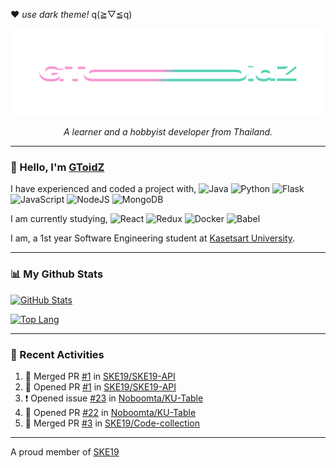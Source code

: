 ❤ *use dark theme!* q(≧▽≦q)

<p align="center">
  <img src="https://raw.githubusercontent.com/GToidZ/GToidZ/master/gtoidz-github.png" alt="Logo">
  <p align="center"><i>A learner and a hobbyist developer from Thailand.</i></p>
</p>

---
### 👋 Hello, I'm [GToidZ](https://github.com/GToidZ)

I have experienced and coded a project with,
![Java](https://img.shields.io/badge/java-%23ED8B00.svg?style=flat-square&logo=java&logoColor=white)
![Python](https://img.shields.io/badge/python-3670A0?style=flat-square&logo=python&logoColor=ffdd54)
![Flask](https://img.shields.io/badge/flask-%23000.svg?style=flat-square&logo=flask&logoColor=white)
![JavaScript](https://img.shields.io/badge/javascript-%23323330.svg?style=flat-square&logo=javascript&logoColor=%23F7DF1E)
![NodeJS](https://img.shields.io/badge/node.js-6DA55F?style=flat-square&logo=node.js&logoColor=white)
![MongoDB](https://img.shields.io/badge/MongoDB-%234ea94b.svg?style=flat-square&logo=mongodb&logoColor=white)

I am currently studying,
![React](https://img.shields.io/badge/react-%2320232a.svg?style=flat-square&logo=react&logoColor=%2361DAFB)
![Redux](https://img.shields.io/badge/redux-%23593d88.svg?style=flat-square&logo=redux&logoColor=white)
![Docker](https://img.shields.io/badge/docker-%230db7ed.svg?style=flat-square&logo=docker&logoColor=white)
![Babel](https://img.shields.io/badge/Babel-F9DC3e?style=flat-square&logo=babel&logoColor=black)

I am, a 1st year Software Engineering student at [Kasetsart University](https://www.ku.ac.th/).

---
### 📊 My Github Stats
[![GitHub Stats](https://github-readme-stats.vercel.app/api?username=gtoidz&theme=synthwave)](https://github.com/anuraghazra/github-readme-stats)

[![Top Lang](https://github-readme-stats.vercel.app/api/top-langs/?username=gtoidz&layout=compact&theme=synthwave)](https://github.com/anuraghazra/github-readme-stats)

---
### 🌠 Recent Activities

<!--START_SECTION:activity-->
1. 🎉 Merged PR [#1](https://github.com/SKE19/SKE19-API/pull/1) in [SKE19/SKE19-API](https://github.com/SKE19/SKE19-API)
2. 💪 Opened PR [#1](https://github.com/SKE19/SKE19-API/pull/1) in [SKE19/SKE19-API](https://github.com/SKE19/SKE19-API)
3. ❗️ Opened issue [#23](https://github.com/Noboomta/KU-Table/issues/23) in [Noboomta/KU-Table](https://github.com/Noboomta/KU-Table)
4. 💪 Opened PR [#22](https://github.com/Noboomta/KU-Table/pull/22) in [Noboomta/KU-Table](https://github.com/Noboomta/KU-Table)
5. 🎉 Merged PR [#3](https://github.com/SKE19/Code-collection/pull/3) in [SKE19/Code-collection](https://github.com/SKE19/Code-collection)
<!--END_SECTION:activity-->

---
A proud member of [SKE19](https://github.com/SKE19)
